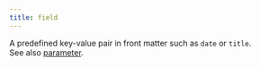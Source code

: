 ```yaml
---
title: field
---
```


A predefined key-value pair in front matter such as `date` or `title`. See&nbsp;also&nbsp;[parameter](g).
